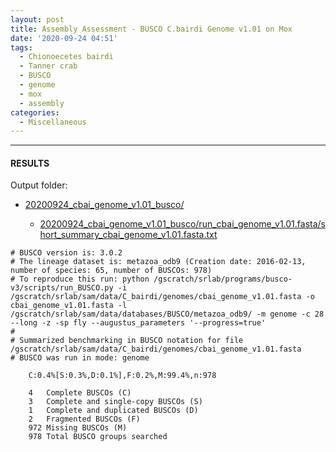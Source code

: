 ```yaml
---
layout: post
title: Assembly Assessment - BUSCO C.bairdi Genome v1.01 on Mox
date: '2020-09-24 04:51'
tags:
  - Chionoecetes bairdi
  - Tanner crab
  - BUSCO
  - genome
  - mox
  - assembly
categories:
  - Miscellaneous
---
```




---

#### RESULTS

Output folder:

- [20200924_cbai_genome_v1.01_busco/](https://gannet.fish.washington.edu/Atumefaciens/20200924_cbai_genome_v1.01_busco/)


  - [20200924_cbai_genome_v1.01_busco/run_cbai_genome_v1.01.fasta/short_summary_cbai_genome_v1.01.fasta.txt](https://gannet.fish.washington.edu/Atumefaciens/20200924_cbai_genome_v1.01_busco/run_cbai_genome_v1.01.fasta/short_summary_cbai_genome_v1.01.fasta.txt)

```
# BUSCO version is: 3.0.2
# The lineage dataset is: metazoa_odb9 (Creation date: 2016-02-13, number of species: 65, number of BUSCOs: 978)
# To reproduce this run: python /gscratch/srlab/programs/busco-v3/scripts/run_BUSCO.py -i /gscratch/srlab/sam/data/C_bairdi/genomes/cbai_genome_v1.01.fasta -o cbai_genome_v1.01.fasta -l /gscratch/srlab/sam/data/databases/BUSCO/metazoa_odb9/ -m genome -c 28 --long -z -sp fly --augustus_parameters '--progress=true'
#
# Summarized benchmarking in BUSCO notation for file /gscratch/srlab/sam/data/C_bairdi/genomes/cbai_genome_v1.01.fasta
# BUSCO was run in mode: genome

	C:0.4%[S:0.3%,D:0.1%],F:0.2%,M:99.4%,n:978

	4	Complete BUSCOs (C)
	3	Complete and single-copy BUSCOs (S)
	1	Complete and duplicated BUSCOs (D)
	2	Fragmented BUSCOs (F)
	972	Missing BUSCOs (M)
	978	Total BUSCO groups searched
```
